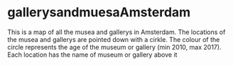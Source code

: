 # gallerysandmuesaAmsterdam
This is a map of all the musea and gallerys in Amsterdam. 
The locations of the musea and gallerys are pointed down with a cirkle.
The colour of the circle represents the age of the museum or gallery (min 2010, max 2017).
Each location has the name of museum or gallery above it